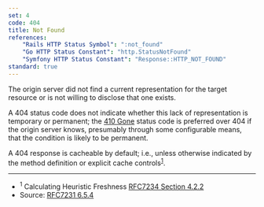 ```yaml
---
set: 4
code: 404
title: Not Found
references:
    "Rails HTTP Status Symbol": ":not_found"
    "Go HTTP Status Constant": "http.StatusNotFound"
    "Symfony HTTP Status Constant": "Response::HTTP_NOT_FOUND"
standard: true
---
```


The origin server did not find a current representation for the target resource or is not willing to disclose that one exists.

A 404 status code does not indicate whether this lack of representation is temporary or permanent; the [410 Gone](/410) status code is preferred over 404 if the origin server knows, presumably through some configurable means, that the condition is likely to be permanent.

A 404 response is cacheable by default; i.e., unless otherwise indicated by the method definition or explicit cache controls<sup>[1](#ref-1)</sup>.

---

* <span id="ref-1"><sup>1</sup> Calculating Heuristic Freshness
[RFC7234 Section 4.2.2][2]</span>
* Source: [RFC7231 6.5.4][1]

[1]: <http://tools.ietf.org/html/rfc7231#section-6.5.4>
[2]: <http://tools.ietf.org/html/rfc7234#section-4.2.2>
